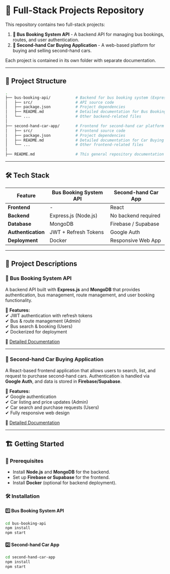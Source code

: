 # 🚀 Full-Stack Projects Repository  

This repository contains two full-stack projects:  

1. **🚌 Bus Booking System API** - A backend API for managing bus bookings, routes, and user authentication.  
2. **🚗 Second-hand Car Buying Application** - A web-based platform for buying and selling second-hand cars.  

Each project is contained in its own folder with separate documentation.  

---

## 📂 Project Structure  

```bash
.
├── bus-booking-api/           # Backend for bus booking system (Express + MongoDB)
│   ├── src/                   # API source code
│   ├── package.json           # Project dependencies
│   ├── README.md              # Detailed documentation for Bus Booking API
│   └── ...                    # Other backend-related files
│
├── second-hand-car-app/       # Frontend for second-hand car platform (React + Firebase/Supabase)
│   ├── src/                   # Frontend source code
│   ├── package.json           # Project dependencies
│   ├── README.md              # Detailed documentation for Car Buying App
│   └── ...                    # Other frontend-related files
│
├── README.md                  # This general repository documentation
```

---

## 🛠️ Tech Stack  

| Feature               | Bus Booking System API       | Second-hand Car App      |
|----------------------|-------------------------|----------------------|
| **Frontend**        | -                         | React  |
| **Backend**         | Express.js (Node.js)      | No backend required   |
| **Database**        | MongoDB                   | Firebase / Supabase  |
| **Authentication**  | JWT + Refresh Tokens      | Google Auth          |
| **Deployment**      | Docker                    | Responsive Web App   |

---

## 📜 Project Descriptions  

### 🚌 Bus Booking System API  
A backend API built with **Express.js** and **MongoDB** that provides authentication, bus management, route management, and user booking functionality.  

📌 **Features:**  
✔ JWT authentication with refresh tokens  
✔ Bus & route management (Admin)  
✔ Bus search & booking (Users)  
✔ Dockerized for deployment  

📖 [Detailed Documentation]([bus-booking-api/README.md](https://documenter.getpostman.com/view/42576066/2sAYdfrBmJ))  

---

### 🚗 Second-hand Car Buying Application  
A React-based frontend application that allows users to search, list, and request to purchase second-hand cars. Authentication is handled via **Google Auth**, and data is stored in **Firebase/Supabase**.  

📌 **Features:**  
✔ Google authentication  
✔ Car listing and price updates (Admin)  
✔ Car search and purchase requests (Users)  
✔ Fully responsive web design  

📖 [Detailed Documentation](second-hand-car-app/README.md)  

---

## 🏗️ Getting Started  

### 🔧 Prerequisites  
- Install **Node.js** and **MongoDB** for the backend.  
- Set up **Firebase or Supabase** for the frontend.  
- Install **Docker** (optional for backend deployment).  

### 🛠 Installation  

#### 1️⃣ **Bus Booking System API**  
```bash
cd bus-booking-api
npm install
npm start
```

#### 2️⃣ **Second-hand Car App**  
```bash
cd second-hand-car-app
npm install
npm start
```

